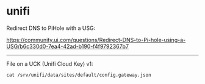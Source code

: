 # unifi

Redirect DNS to PiHole with a USG:

https://community.ui.com/questions/Redirect-DNS-to-Pi-hole-using-a-USG/b6c330d0-7ea4-42ad-b190-f4f9792367b7

------

File on a UCK (Unifi Cloud Key) v1:

	cat /srv/unifi/data/sites/default/config.gateway.json
